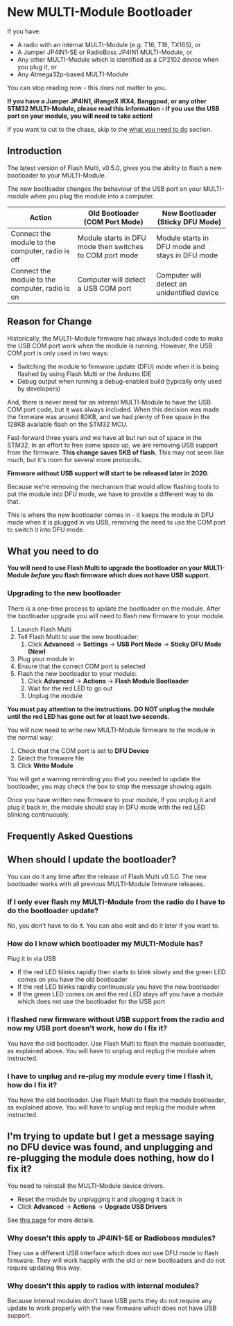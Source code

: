 # New MULTI-Module Bootloader

If you have:
* A radio with an internal MULTI-Module (e.g. T16, T18, TX16S), or
* A Jumper JP4IN1-SE or RadioBoss JP4IN1 MULTI-Module, or
* Any other MULTI-Module which is identified as a CP2102 device when you plug it, or
* Any Atmega32p-based MULTI-Module

You can stop reading now - this does not matter to you.

**If you have a Jumper JP4IN1, iRangeX IRX4, Banggood, or any other STM32 MULTI-Module, please read this information - if you use the USB port on your module, you will need to take action!**

If you want to cut to the chase, skip to the [what you need to do](#what-you-need-to-do) section.

## Introduction
The latest version of Flash Multi, v0.5.0, gives you the ability to flash a new bootloader to your MULTI-Module.  

The new bootloader changes the behaviour of the USB port on your MULTI-module when you plug the module into a computer.

| Action | Old Bootloader (COM Port Mode) | New Bootloader (Sticky DFU Mode) |
| --- | --- | --- |
| Connect the module to the computer, radio is off | Module starts in DFU mode then switches to COM port mode | Module starts in DFU mode and stays in DFU mode |
| Connect the module to the computer, radio is on | Computer will detect a USB COM port | Computer will detect an unidentified device |

## Reason for Change
Historically, the MULTI-Module firmware has always included code to make the USB COM port work when the module is running.  However, the USB COM port is only used in two ways:
* Switching the module to firmware update (DFU) mode when it is being flashed by using Flash Multi or the Arduino IDE
* Debug output when running a debug-enabled build (typically only used by developers)

And, there is never need for an internal MULTI-Module to have the USB COM port code, but it was always included.  When this decision was made the firmware was around 80KB, and we had plenty of free space in the 128KB available flash on the STM32 MCU.

Fast-forward three years and we have all but run out of space in the STM32.  In an effort to free some space up, we are removing USB support from the firmware.  **This change saves 5KB of flash.**  This may not seem like much, but it's room for several more protocols.

**Firmware without USB support will start to be released later in 2020.**

Because we're removing the mechanism that would allow flashing tools to put the module into DFU mode, we have to provide a different way to do that.  

This is where the new bootloader comes in - it keeps the module in DFU mode when it is plugged in via USB, removing the need to use the COM port to switch it into DFU mode.

## What you need to do
**You will need to use Flash Multi to upgrade the bootloader on your MULTI-Module _before_ you flash firmware which does not have USB support.**

### Upgrading to the new bootloader
There is a one-time process to update the bootloader on the module.  After the bootloader upgrade you will need to flash new firmware to your module.

1. Launch Flash Multi
1. Tell Flash Multi to use the new bootloader:
   1. Click **Advanced** -> **Settings** -> **USB Port Mode** -> **Sticky DFU Mode (New)**
1. Plug your module in
1. Ensure that the correct COM port is selected
1. Flash the new bootloader to your module:
   1. Click **Advanced** -> **Actions** -> **Flash Module Bootloader**
   1. Wait for the red LED to go out
   1. Unplug the module

**You must pay attention to the instructions.  DO NOT unplug the module until the red LED has gone out for at least two seconds.**

You will now need to write new MULTI-Module firmware to the module in the normal way:
1. Check that the COM port is set to **DFU Device**
1. Select the firmware file
1. Click **Write Module**

You will get a warning reminding you that you needed to update the bootloader, you may check the box to stop the message showing again.

Once you have written new firmware to your module, if you unplug it and plug it back in, the module should stay in DFU mode with the red LED blinking continuously.

## Frequently Asked Questions
## When should I update the bootloader?
You can do it any time after the release of Flash Multi v0.5.0.  The new bootloader works with all previous MULTI-Module firmware releases.

### If I only ever flash my MULTI-Module from the radio do I have to do the bootloader update?
No, you don't have to do it.  You can also wait and do it later if you want to.

### How do I know which bootloader my MULTI-Module has?
Plug it in via USB
* If the red LED blinks rapidly then starts to blink slowly and the green LED comes on you have the old bootloader
* If the red LED blinks rapidly continuously you have the new bootloader
* If the green LED comes on and the red LED stays off you have a module which does not use the bootloader for the USB port

### I flashed new firmware without USB support from the radio and now my USB port doesn't work, how do I fix it?
You have the old bootloader.  Use Flash Multi to flash the module bootloader, as explained above.  You will have to unplug and replug the module when instructed.

### I have to unplug and re-plug my module every time I flash it, how do I fix it?
You have the old bootloader.  Use Flash Multi to flash the module bootloader, as explained above.  You will have to unplug and replug the module when instructed.

## I'm trying to update but I get a message saying no DFU device was found, and unplugging and re-plugging the module does nothing, how do I fix it?
You need to reinstall the MULTI-Module device drivers.
* Reset the module by unplugging it and plugging it back in
* Click **Advanced** -> **Actions** -> **Upgrade USB Drivers**

See [this page](/doc/Troubleshooting.md#re-installing-the-maple-dfu-device-drivers) for more details.

### Why doesn't this apply to JP4IN1-SE or Radioboss modules?
They use a different USB interface which does not use DFU mode to flash firmware.  They will work happily with the old or new bootloaders and do not require updating this way.

### Why doesn't this apply to radios with internal modules?
Because internal modules don't have USB ports they do not require any update to work properly with the new firmware which does not have USB support.
